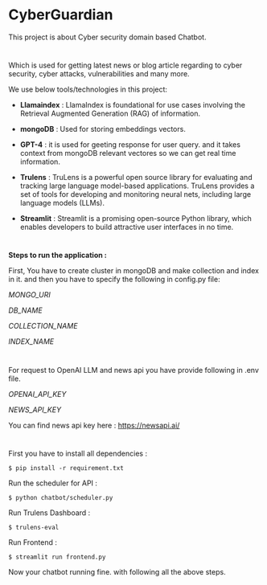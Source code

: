 
# CyberGuardian

This project is about Cyber security domain based Chatbot.
# 
Which is used for getting latest news or blog article regarding to cyber security, cyber attacks, vulnerabilities and many more.
>
 We use below tools/technologies in this project:
> 
* **Llamaindex** : LlamaIndex is foundational for use cases involving the Retrieval Augmented Generation (RAG) of information.

* **mongoDB** : Used for storing embeddings vectors.

* **GPT-4** : it is used for geeting response for user query. and it takes context from mongoDB relevant vectores so we can get real time information.

* **Trulens** : TruLens is a powerful open source library for evaluating and tracking large language model-based applications. TruLens provides a set of tools for developing and monitoring neural nets, including large language models (LLMs).

* **Streamlit** : Streamlit is a promising open-source Python library, which enables developers to build attractive user interfaces in no time. 


#
**Steps to run the application :** 

First,
You have to create cluster in mongoDB and make collection and index in it. and then you have to specify the following in config.py file:

*MONGO_URI*

*DB_NAME*

*COLLECTION_NAME*

*INDEX_NAME*

#
For request to OpenAI LLM and news api you have provide following in .env file.

*OPENAI_API_KEY*

*NEWS_API_KEY*

You can find news api key here : https://newsapi.ai/ 

#
First you have to install all dependencies :
```console
$ pip install -r requirement.txt
```
>
Run the scheduler for API :
```console
$ python chatbot/scheduler.py
```
>
Run Trulens Dashboard :
```console
$ trulens-eval
```
>
Run Frontend :
```console
$ streamlit run frontend.py
```

Now your chatbot running fine. with following all the above steps.






 


